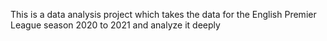 This is a data analysis project which takes the data for the English Premier League season 2020 to 2021 and analyze it deeply
